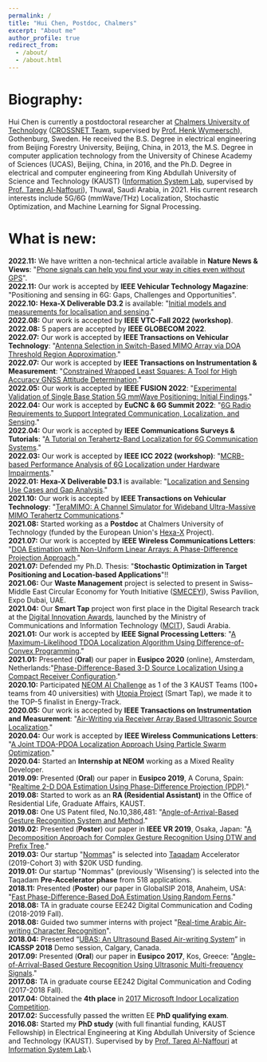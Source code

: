 ```yaml
---
permalink: /
title: "Hui Chen, Postdoc, Chalmers"
excerpt: "About me"
author_profile: true
redirect_from: 
  - /about/
  - /about.html
---
```


Biography:
=====
Hui Chen is currently a postdoctoral researcher at [Chalmers University of Technology](https://www.chalmers.se/en/Pages/default.aspx) ([CROSSNET Team](https://sites.google.com/site/hwymeers/research-group), supervised by [Prof. Henk Wymeersch](https://www.chalmers.se/en/staff/Pages/henk-wymeersch.aspx)), Gothenburg, Sweden. He received the B.S. Degree in electrical engineering from Beijing Forestry University, Beijing, China, in 2013, the M.S. Degree in computer application technology from the University of Chinese Academy of Sciences (UCAS), Beijing, China, in 2016, and the Ph.D. Degree in electrical and computer engineering from King Abdullah University of Science and Technology (KAUST) ([Information System Lab](https://cemse.kaust.edu.sa/isl/about-isl), supervised by [Prof. Tareq Al-Naffouri](https://cemse.kaust.edu.sa/isl/people/person/tareq-al-naffouri)), Thuwal, Saudi Arabia, in 2021. His current research interests include 5G/6G (mmWave/THz) Localization, Stochastic Optimization, and Machine Learning for Signal Processing.

What is new:
=====
**2022.11:**  We have written a non-technical article available in **Nature News & Views**: "[Phone signals can help you find your way in cities even without GPS](https://www.nature.com/articles/d41586-022-03696-3)".\
**2022.11:**  Our work is accepted by **IEEE Vehicular Technology Magazine**: "Positioning and sensing in 6G: Gaps, Challenges and Opportunities".\
**2022.10:**  **Hexa-X Deliverable D3.2** is available: "[Initial models and measurements for localisation and sensing](https://hexa-x.eu/wp-content/uploads/2022/10/Hexa-X_D3.2_v1.0.pdf)."\
**2022.08:**  Our work is accepted by **IEEE VTC-Fall 2022 (workshop)**.\
**2022.08:**  5 papers are accepted by **IEEE GLOBECOM 2022**.\
**2022.07:**  Our work is accepted by **IEEE Transactions on Vehicular Technology**: "[Antenna Selection in Switch-Based MIMO Array via DOA Threshold Region Approximation](https://ieeexplore.ieee.org/stamp/stamp.jsp?tp=&arnumber=9833303)."\
**2022.07:**  Our work is accepted by **IEEE Transactions on Instrumentation & Measurement**: "[Constrained Wrapped Least Squares: A Tool for High Accuracy GNSS Attitude Determination](https://ieeexplore.ieee.org/stamp/stamp.jsp?tp=&arnumber=9837939)."\
**2022.05:**  Our work is accepted by **IEEE FUSION 2022**: "[Experimental Validation of Single Base Station 5G mmWave Positioning: Initial Findings](https://ieeexplore.ieee.org/stamp/stamp.jsp?tp=&arnumber=9841230)."\
**2022.04:**  Our work is accepted by **EuCNC & 6G Summit 2022**: "[6G Radio Requirements to Support Integrated Communication, Localization, and Sensing](https://ieeexplore.ieee.org/stamp/stamp.jsp?tp=&arnumber=9815783)."\
**2022.04:**  Our work is accepted by **IEEE Communications Surveys & Tutorials**: "[A Tutorial on Terahertz-Band Localization for 6G Communication Systems](https://ieeexplore.ieee.org/stamp/stamp.jsp?tp=&arnumber=9782674)."\
**2022.03:**  Our work is accepted by **IEEE ICC 2022 (workshop)**: "[MCRB-based Performance Analysis of 6G Localization under Hardware Impairments](https://ieeexplore.ieee.org/stamp/stamp.jsp?tp=&arnumber=9814598)."\
**2022.01:**  **Hexa-X Deliverable D3.1** is available: "[Localization and Sensing Use Cases and Gap Analysis](https://hexa-x.eu/wp-content/uploads/2022/02/Hexa-X_D3.1_v1.4.pdf)."\
**2021.10:**  Our work is accepted by **IEEE Transactions on Vehicular Technology**: "[TeraMIMO: A Channel Simulator for Wideband Ultra-Massive MIMO Terahertz Communications](https://ieeexplore.ieee.org/document/9591285)."\
**2021.08:**  Started working as a **Postdoc** at Chalmers University of Technology (funded by the European Union's [Hexa-X](https://hexa-x.eu/) Project).\
**2021.07:**  Our work is accepted by **IEEE Wireless Communications Letters**: "[DOA Estimation with Non-Uniform Linear Arrays: A Phase-Difference Projection Approach](https://ieeexplore.ieee.org/document/9506874)."\
**2021.07:**  Defended my Ph.D. Thesis: "**Stochastic Optimization in Target Positioning and Location-based Applications**"!!\
**2021.06:** Our **Waste Management** project is selected to present in Swiss–Middle East Circular Economy for Youth Initiative ([SMECEYI](https://swisspavilion.org/recycling-with-nommas/)), Swiss Pavilion, Expo Dubai, UAE.\
**2021.04:** Our **Smart Tap** project won first place in the Digital Research track at the [Digital Innovation Awards](https://cemse.kaust.edu.sa/stat/news/kaust-research-group-win-inaugural-mcit-digital-innovation-award), launched by the Ministry of Communications and Information Technology ([MCIT](https://www.mcit.gov.sa/en)), Saudi Arabia.\
**2021.01:**  Our work is accepted by **IEEE Signal Processing Letters**: "[A Maximum-Likelihood TDOA Localization Algorithm Using Difference-of-Convex Programming](https://ieeexplore.ieee.org/stamp/stamp.jsp?arnumber=9325001)."\
**2021.01:**  Presented (**Oral**) our paper in **Eusipco 2020** (online), Amsterdam, Netherlands:"[Phase-Difference-Based 3-D Source Localization Using a Compact Receiver Configuration](https://ieeexplore.ieee.org/stamp/stamp.jsp?arnumber=9287378)."\
**2020.10:**  Participated [NEOM AI Challenge](https://neomchallenge.com/en) as 1 of the 3 KAUST Teams (100+ teams from 40 universities) with [Utopia Project](https://www.youtube.com/watch?v=5-30Z7Omugw) (Smart Tap), we made it to the TOP-5 finalist in Energy-Track.\
**2020.05:**  Our work is accepted by **IEEE Transactions on Instrumentation and Measurement**: "[Air-Writing via Receiver Array Based Ultrasonic Source Localization](https://ieeexplore.ieee.org/stamp/stamp.jsp?arnumber=9082625)."\
**2020.04:**  Our work is accepted by **IEEE Wireless Communications Letters**: "[A Joint TDOA-PDOA Localization Approach Using Particle Swarm Optimization](https://ieeexplore.ieee.org/iel7/5962382/6065724/09062333.pdf)."\
**2020.04:**  Started an **Internship at NEOM** working as a Mixed Reality Developer.\
**2019.09:**  Presented (**Oral**) our paper in **Eusipco 2019**, A Coruna, Spain: "[Realtime 2-D DOA Estimation Using Phase-Difference Projection (PDP)](https://ieeexplore.ieee.org/stamp/stamp.jsp?arnumber=8902804)."\
**2019.08:**  Started to work as an **RA (Residential Assistant)** in the Office of Residential Life, Graduate Affairs, KAUST.\
**2019.08:**  One US Patent filed, No.10,386,481: "[Angle-of-Arrival-Based Gesture Recognition System and Method](https://patentimages.storage.googleapis.com/29/ed/66/3c72c30f788e26/US10386481.pdf)."\
**2019.02:**  Presented (**Poster**) our paper in **IEEE VR 2019**, Osaka, Japan: "[A Decomposition Approach for Complex Gesture Recognition Using DTW and Prefix Tree](https://ieeexplore.ieee.org/stamp/stamp.jsp?tp=&arnumber=8797868)."\
**2019.03:**  Our startup "[Nommas](https://nommas.com/)" is selected into [Taqadam](https://innovation.kaust.edu.sa/taqadam/) Accelerator (2019-Cohort 3) with $20K USD funding.\
**2019.01:**  Our startup "Nommas" (previously 'Wisensing') is selected into the Taqadam **Pre-Accelerator phase** from 518 applications.\
**2018.11:**  Presented (**Poster**) our paper in GlobalSIP 2018, Anaheim, USA: "[Fast Phase-Difference-Based DoA Estimation Using Random Ferns](https://ieeexplore.ieee.org/stamp/stamp.jsp?arnumber=8646676)."\
**2018.08:**  TA in graduate course EE242 Digital Communication and Coding (2018-2019 Fall).\
**2018.08:**  Guided two summer interns with project "[Real-time Arabic Air-writing Character Recognition](https://ssi.kaust.edu.sa/overview)".\
**2018.04:**  Presented “[UBAS: An Ultrasound Based Air-writing System](https://2018.ieeeicassp.org/Demos.asp)” in **ICASSP 2018** Demo session, Calgary, Canada.\
**2017.09:**  Presented (**Oral**) our paper in **Eusipco 2017**, Kos, Greece: "[Angle-of-Arrival-Based Gesture Recognition Using Ultrasonic Multi-frequency Signals](https://ieeexplore.ieee.org/stamp/stamp.jsp?arnumber=8081160)."\
**2017.08:**  TA in graduate course EE242 Digital Communication and Coding (2017-2018 Fall).\
**2017.04:**  Obtained the **4th place** in [2017 Microsoft Indoor Localization Competition](https://www.microsoft.com/en-us/research/event/microsoft-indoor-localization-competition-ipsn-2017/).\
**2017.02:**  Successfully passed the written EE **PhD qualifying exam**.\
**2016.08:**  Started my **PhD study** (with full finantial funding, KAUST Fellowship) in Electrical Engineering at King Abdullah University of Science and Technology (KAUST). Supervised by by [Prof. Tareq Al-Naffouri](https://cemse.kaust.edu.sa/isl/people/person/tareq-al-naffouri) at [Information System Lab](https://cemse.kaust.edu.sa/isl/about-isl).\
